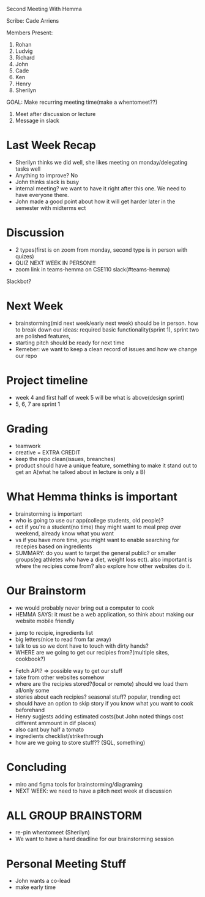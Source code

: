 Second Meeting With Hemma

Scribe: Cade Arriens

Members Present:
1. Rohan
2. Ludvig
3. Richard
4. John
5. Cade 
6. Ken
7. Henry
8. Sherilyn


GOAL:  Make recurring meeting time(make a whentomeet??)
1. Meet after discussion or lecture
2. Message in slack

# Last Week Recap
- Sherilyn thinks we did well, she likes meeting on monday/delegating tasks well
- Anything to improve? No
- John thinks slack is busy
- internal meeting? we want to have it right after this one.  We need to have everyone there.
- John made a good point about how it will get harder later in the semester with midterms ect

# Discussion 
- 2 types(first is on zoom from monday, second type is in person with quizes)
- QUIZ NEXT WEEK IN PERSON!!!
- zoom link in teams-hemma on CSE110 slack(#teams-hemma)

Slackbot?

# Next Week
- brainstorming(mid next week/early next week) should be in person.  how to break down our ideas: required basic functionality(sprint 1), sprint two are polished features,
- starting pitch should be ready for next time
- Remeber: we want to keep a clean record of issues and how we change our repo

# Project timeline
- week 4 and first half of week 5 will be what is above(design sprint)
- 5, 6, 7 are sprint 1

# Grading
- teamwork
- creative = EXTRA CREDIT
- keep the repo clean(issues, breanches) 
- product should have a unique feature, something to make it stand out to get an A(what he talked about in lecture is only a B)

# What Hemma thinks is important
- brainstorming is important
- who is going to use our app(college students, old people)?
- ect if you're a student(no time) they might want to meal prep over weekend, already know what you want
- vs if you have more time, you might want to enable searching for recepies based on ingredients 
- SUMMARY: do you want to target the general public? or smaller groups(eg athletes who have a diet, weight loss ect).  also important is where the recipies come from?
also explore how other websites do it.  

# Our Brainstorm
- we would probably never bring out a computer to cook
- HEMMA SAYS: it must be a web application, so think about making our website mobile friendly
+ jump to recipie, ingredients list
+ big letters(nice to read from far away) 
+ talk to us so we dont have to touch with dirty hands?
+ WHERE are we going to get our recipies from?(multiple sites, cookbook?)
- Fetch API?  => possible way to get our stuff
- take from other websites somehow
- where are the recipies stored?(local or remote) should we load them all/only some
- stories about each recipies? seasonal stuff? popular, trending ect
- should have an option to skip story if you know what you want to cook beforehand
- Henry sugjests adding estimated costs(but John noted things cost different ammount in dif places)
- also cant buy half a tomato
- ingredients checklist/strikethrough
- how are we going to store stuff?? (SQL, something)

# Concluding
- miro and figma tools for brainstorming/diagraming 
- NEXT WEEK: we need to have a pitch next week at discussion



# ALL GROUP BRAINSTORM
- re-pin whentomeet (Sherilyn)
- We want to have a hard deadline for our brainstorming session

# Personal Meeting Stuff
- John wants a co-lead
- make early time
